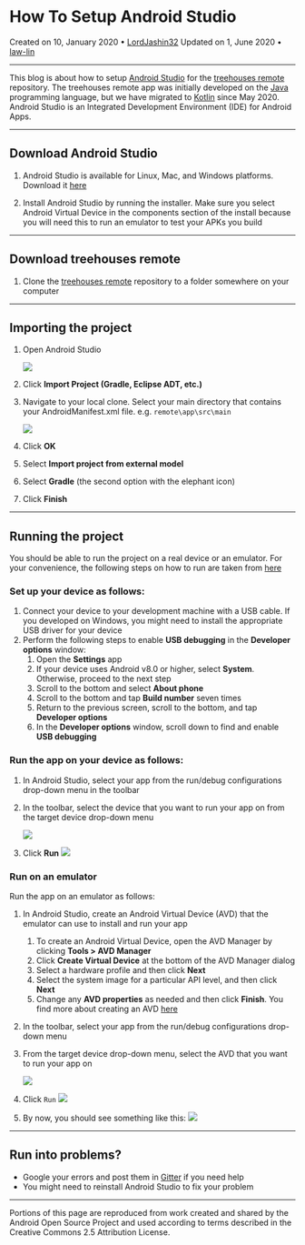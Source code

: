 # How To Setup Android Studio 

Created on 10, January 2020 • [LordJashin32](https://github.com/LordJashin32)
Updated on 1, June 2020 • [law-lin](https://github.com/law-lin)

---

This blog is about how to setup [Android Studio](https://en.wikipedia.org/wiki/Android_Studio) for the [treehouses remote](https://github.com/treehouses/remote) repository.
The treehouses remote app was initially developed on the [Java](https://en.wikipedia.org/wiki/Java_%28programming_language%29) programming language, but we have migrated to [Kotlin](https://en.wikipedia.org/wiki/Kotlin_%28programming_language%29) since May 2020. Android Studio is an Integrated Development Environment (IDE) for Android Apps. 

---

## Download Android Studio

1. Android Studio is available for Linux, Mac, and Windows platforms. Download it [here](https://developer.android.com/studio)

1. Install Android Studio by running the installer. Make sure you select Android Virtual Device in the components section of the install because you will need this to run an emulator to test your APKs you build

---

## Download treehouses remote 

1. Clone the [treehouses remote](https://github.com/treehouses/remote) repository to a folder somewhere on your computer

---

## Importing the project

1. Open Android Studio
 
    ![](./images/20200105-android-studio.png)

1. Click **Import Project (Gradle, Eclipse ADT, etc.)**

1. Navigate to your local clone. Select your main directory that contains your AndroidManifest.xml file. e.g. `remote\app\src\main`
 
    ![](./images/20200105-import-project.png)
 
1. Click **OK**
1. Select **Import project from external model**
1. Select **Gradle** (the second option with the elephant icon)
1. Click **Finish**
 
---

## Running the project

You should be able to run the project on a real device or an emulator. For your convenience, the following steps on how to run are taken from [here](https://developer.android.com/training/basics/firstapp/running-app)

### Set up your device as follows:
1. Connect your device to your development machine with a USB cable. If you developed on Windows, you might need to install the appropriate USB driver for your device
1. Perform the following steps to enable **USB debugging** in the **Developer options** window:
    1. Open the **Settings** app
    1. If your device uses Android v8.0 or higher, select **System**. Otherwise, proceed to the next step
    1. Scroll to the bottom and select **About phone**
    1. Scroll to the bottom and tap **Build number** seven times
    1. Return to the previous screen, scroll to the bottom, and tap **Developer options**
    1. In the **Developer options** window, scroll down to find and enable **USB debugging**
 
### Run the app on your device as follows:
1. In Android Studio, select your app from the run/debug configurations drop-down menu in the toolbar

1. In the toolbar, select the device that you want to run your app on from the target device drop-down menu

    ![](./images/20200601-device-dropdown.png)

1. Click **Run** ![](./images/20200601-run-button.png)
 
### Run on an emulator

Run the app on an emulator as follows:

1. In Android Studio, create an Android Virtual Device (AVD) that the emulator can use to install and run your app
    1. To create an Android Virtual Device, open the AVD Manager by clicking **Tools > AVD Manager**
    1. Click **Create Virtual Device** at the bottom of the AVD Manager dialog
    1. Select a hardware profile and then click **Next**
    1. Select the system image for a particular API level, and then click **Next**
    1. Change any **AVD properties** as needed and then click **Finish**. You find more about creating an AVD [here](https://developer.android.com/studio/run/managing-avds#createavd) 
1. In the toolbar, select your app from the run/debug configurations drop-down menu
1. From the target device drop-down menu, select the AVD that you want to run your app on

    ![](./images/20200601-device-dropdown.png)

1. Click `Run` ![](./images/20200601-run-button.png)
1. By now, you should see something like this:
    ![](./images/20200105-run-apk.png)

---

## Run into problems?

 * Google your errors and post them in [Gitter](https://treehouses.io/#!pages/chat.md) if you need help
 * You might need to reinstall Android Studio to fix your problem

---

Portions of this page are reproduced from work created and shared by the Android Open Source Project and used according to terms described in the Creative Commons 2.5 Attribution License.